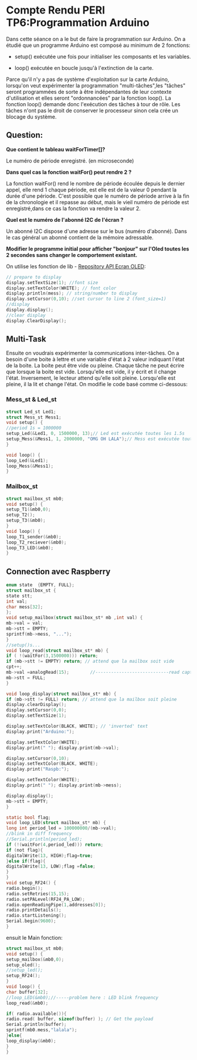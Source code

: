 
Compte Rendu PERI TP6:Programmation Arduino
===========================================

Dans cette séance on a le but de faire la programmation sur Arduino. On a étudié que un programme Arduino est composé au minimum de 2 fonctions:

- setup() exécutée une fois pour initialiser les composants et les variables.

- loop() exécutée en boucle jusqu'à l'extinction de la carte.

Parce qu'il n'y a pas de système d'exploitation sur la carte Arduino, lorsqu'on veut expérimenter la programmation "multi-tâches",les "tâches" seront programmées de sorte à être indépendantes de leur contexte d'utilisation et elles seront "ordonnancées" par la fonction loop(). La fonction loop() demande donc l'exécution des tâches à tour de rôle. Les tâches n'ont pas le droit de conserver le processeur sinon cela crée un blocage du système.

## Question:

**Que contient le tableau waitForTimer[]?**

Le numéro de période enregistré. (en microseconde)

**Dans quel cas la fonction waitFor() peut rendre 2 ?**

La fonction waitFor() rend le nombre de période écoulée depuis le dernier appel, elle rend 1 chaque période, est elle est de la valeur 0 pendant la durée d'une période. C'est possible que le numéro de période arrive à la fin de la chronologie et il repasse au début, mais le vieil numéro de période est enregistré,dans ce cas la fonction va rendre la valeur 2.


**Quel est le numéro de l'abonné I2C de l'écran ?**

Un abonné I2C dispose d'une adresse sur le bus (numéro d'abonné). Dans le cas général un abonné contient de la mémoire adressable.


**Modifier le programme initial pour afficher "bonjour" sur l'Oled toutes les 2 secondes sans changer le comportement existant.**

On utilise les fonction de lib -   [​Repository API Ecran OLED](https://github.com/adafruit/Adafruit_SSD1306):
```c
// prepare to display
display.setTextSize(1); //font size
display.setTextColor(WHITE); // font color
display.println(mess); // string/number to display
display.setCursor(0,10); //set cursor to line 2 (font_size=1)
//display
display.display();
//clear display
display.ClearDisplay();
```
## Multi-Task
Ensuite on voudrais expérimenter la communications inter-tâches. On a besoin d'une boite à lettre et une variable d'état à 2 valeur indiquant l'état de la boite. La boite peut être vide ou pleine. Chaque tâche ne peut écrire que lorsque la boite est vide. Lorsqu'elle est vide, il y écrit et il change l'état. Inversement, le lecteur attend qu'elle soit pleine. Lorsqu'elle est pleine, il la lit et change l'état. On modifie le code basé comme ci-dessous:
### Mess_st & Led_st

```c
struct Led_st Led1;
struct Mess_st Mess1;
void setup() {
//period 1s = 1000000
setup_Led(&Led1, 0, 1500000, 13);// Led est exécutée toutes les 1.5s
setup_Mess(&Mess1, 1, 2000000, "OMG OH LALA");// Mess est exécutée toutes les 2 secondes
}

void loop() {
loop_Led(&Led1);
loop_Mess(&Mess1);
}
```



### Mailbox_st
```c
struct mailbox_st mb0;
void setup() {
setup_T1(&mb0,0);
setup_T2();
setup_T3(&mb0);
}
void loop() {
loop_T1_sender(&mb0);
loop_T2_reciever(&mb0);
loop_T3_LED(&mb0);
}
```
## Connection avec Raspberry

```c
enum state  {EMPTY, FULL};
struct mailbox_st {
state stt;
int val;
char mess[32];
};
void setup_mailbox(struct mailbox_st* mb ,int val) {
mb->val = val;
mb->stt = EMPTY;
sprintf(mb->mess, "...");
}
//setup()s...
void loop_read(struct mailbox_st* mb) {
if ( !(waitFor(3,1500000))) return;
if (mb->stt != EMPTY) return; // attend que la mailbox soit vide
cpt++;
mb->val =analogRead(15);        //----------------------------read capturer lumiere PIN15
mb->stt = FULL;
}

void loop_display(struct mailbox_st* mb) {
if (mb->stt != FULL) return; // attend que la mailbox soit pleine
display.clearDisplay();
display.setCursor(0,0);
display.setTextSize(1);

display.setTextColor(BLACK, WHITE); // 'inverted' text
display.print("Arduino:");

display.setTextColor(WHITE);
display.print(" "); display.print(mb->val);

display.setCursor(0,10);
display.setTextColor(BLACK, WHITE);
display.print("Raspb:");

display.setTextColor(WHITE);
display.print(" "); display.print(mb->mess);

display.display();
mb->stt = EMPTY;
}

static bool flag;
void loop_LED(struct mailbox_st* mb) {
long int period_led = 100000000/(mb->val);
//blink in diff frequency
//Serial.println(period_led);
if (!(waitFor(4,period_led))) return;
if (not flag){
digitalWrite(13, HIGH);flag=true;
}else if(flag){
digitalWrite(13, LOW);flag =false;
}
}
void setup_RF24() {
radio.begin();
radio.setRetries(15,15);
radio.setPALevel(RF24_PA_LOW);
radio.openReadingPipe(1,addresses[0]);
radio.printDetails();
radio.startListening();
Serial.begin(9600);
}
```
ensuit le Main fonction:

```c
struct mailbox_st mb0;
void setup() {
setup_mailbox(&mb0,0);
setup_oled();
//setup_led();
setup_RF24();
}
void loop() {
char buffer[32];
//loop_LED(&mb0);//-----problem here : LED blink frequency
loop_read(&mb0);

if( radio.available()){
radio.read( buffer, sizeof(buffer) ); // Get the payload
Serial.println(buffer);
sprintf(mb0.mess,"lalala");
}else{
loop_display(&mb0);
}
}
```
